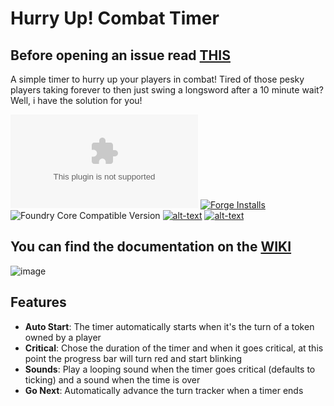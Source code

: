 # Hurry Up! Combat Timer
## Before opening an issue read [THIS](https://github.com/theripper93/Levels/blob/v9/ISSUES.md)
A simple timer to hurry up your players in combat!
Tired of those pesky players taking forever to then just swing a longsword after a 10 minute wait? Well, i have the solution for you!

![Latest Release Download Count](https://img.shields.io/github/downloads/theripper93/hurry-up/latest/module.zip?color=2b82fc&label=DOWNLOADS&style=for-the-badge) [![Forge Installs](https://img.shields.io/badge/dynamic/json?label=Forge%20Installs&query=package.installs&suffix=%25&url=https%3A%2F%2Fforge-vtt.com%2Fapi%2Fbazaar%2Fpackage%2Fhurry-up&colorB=03ff1c&style=for-the-badge)](https://forge-vtt.com/bazaar#package=hurry-up) ![Foundry Core Compatible Version](https://img.shields.io/badge/dynamic/json.svg?url=https%3A%2F%2Fraw.githubusercontent.com%2Ftheripper93%2Fhurry-up%2Fmain%2Fmodule.json&label=Foundry%20Version&query=$.compatibleCoreVersion&colorB=orange&style=for-the-badge) [![alt-text](https://img.shields.io/badge/-Patreon-%23ff424d?style=for-the-badge)](https://www.patreon.com/theripper93) [![alt-text](https://img.shields.io/badge/-Discord-%235662f6?style=for-the-badge)](https://discord.gg/F53gBjR97G)

## You can find the documentation on the [WIKI](https://theripper93.com/wiki/index.php/Hurry_Up)

![image](https://user-images.githubusercontent.com/1346839/131935050-1d45e98e-3924-4135-bef4-46a808b09eec.png)

## Features

- **Auto Start**: The timer automatically starts when it's the turn of a token owned by a player
- **Critical**: Chose the duration of the timer and when it goes critical, at this point the progress bar will turn red and start blinking
- **Sounds**: Play a looping sound when the timer goes critical (defaults to ticking) and a sound when the time is over
- **Go Next**: Automatically advance the turn tracker when a timer ends
